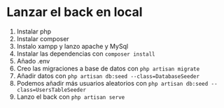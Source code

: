 # Lanzar el back en local

1. Instalar php
2. Instalar composer
3. Instalo xampp y lanzo apache y MySql
4. Instalar las dependencias con ```composer install```
5. Añado .env
6. Creo las migraciones a base de datos con ```php artisan migrate```
7. Añadir datos con ```php artisan db:seed --class=DatabaseSeeder```
8. Podemos añadir más usuarios aleatorios con ```php artisan db:seed --class=UsersTableSeeder```
9. Lanzo el back con ```php artisan serve```

